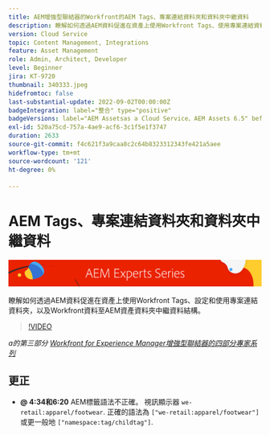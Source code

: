 ```yaml
---
title: AEM增強型聯結器的Workfront的AEM Tags、專案連結資料夾和資料夾中繼資料
description: 瞭解如何透過AEM資料促進在資產上使用Workfront Tags、使用專案連結資料夾和Workfront資料至AEM資產資料夾中繼資料結構。
version: Cloud Service
topic: Content Management, Integrations
feature: Asset Management
role: Admin, Architect, Developer
level: Beginner
jira: KT-9720
thumbnail: 340333.jpeg
hidefromtoc: false
last-substantial-update: 2022-09-02T00:00:00Z
badgeIntegration: label="整合" type="positive"
badgeVersions: label="AEM Assetsas a Cloud Service、AEM Assets 6.5" before-title="false"
exl-id: 520a75cd-757a-4ae9-acf6-3c1f5e1f3747
duration: 2633
source-git-commit: f4c621f3a9caa8c2c64b8323312343fe421a5aee
workflow-type: tm+mt
source-wordcount: '121'
ht-degree: 0%

---
```


# AEM Tags、專案連結資料夾和資料夾中繼資料

![AEM Experts系列](./assets/banner.png)

瞭解如何透過AEM資料促進在資產上使用Workfront Tags、設定和使用專案連結資料夾，以及Workfront資料至AEM資產資料夾中繼資料結構。

>[!VIDEO](https://video.tv.adobe.com/v/340333?quality=12&learn=on)

_a的第三部分 [Workfront for Experience Manager增強型聯結器的四部分專家系列](./overview.md)_

## 更正

+ __@ 4:34和6:20__ AEM標籤語法不正確。 視訊顯示器 `we-retail:apparel/footwear`. 正確的語法為 `["we-retail:apparel/footwear"]` 或更一般地 `["namespace:tag/childtag"]`.
